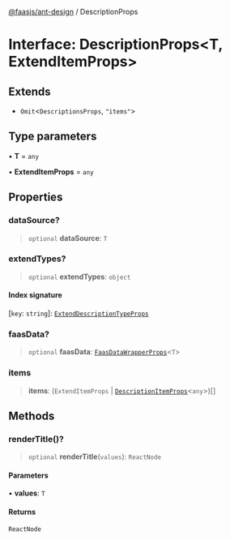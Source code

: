 [@faasjs/ant-design](../README.md) / DescriptionProps

# Interface: DescriptionProps\<T, ExtendItemProps\>

## Extends

- `Omit`\<`DescriptionsProps`, `"items"`\>

## Type parameters

• **T** = `any`

• **ExtendItemProps** = `any`

## Properties

### dataSource?

> `optional` **dataSource**: `T`

### extendTypes?

> `optional` **extendTypes**: `object`

#### Index signature

 \[`key`: `string`\]: [`ExtendDescriptionTypeProps`](ExtendDescriptionTypeProps.md)

### faasData?

> `optional` **faasData**: [`FaasDataWrapperProps`](FaasDataWrapperProps.md)\<`T`\>

### items

> **items**: (`ExtendItemProps` \| [`DescriptionItemProps`](DescriptionItemProps.md)\<`any`\>)[]

## Methods

### renderTitle()?

> `optional` **renderTitle**(`values`): `ReactNode`

#### Parameters

• **values**: `T`

#### Returns

`ReactNode`
